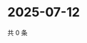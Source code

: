 # 2025-07-12

共 0 条

<!-- BEGIN ZHIHUVIDEO -->
<!-- 最后更新时间 Sat Jul 12 2025 23:11:17 GMT+0800 (China Standard Time) -->

<!-- END ZHIHUVIDEO -->

